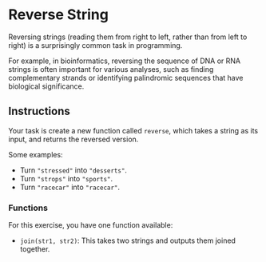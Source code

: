 # Reverse String

Reversing strings (reading them from right to left, rather than from left to right) is a surprisingly common task in programming.

For example, in bioinformatics, reversing the sequence of DNA or RNA strings is often important for various analyses, such as finding complementary strands or identifying palindromic sequences that have biological significance.

## Instructions

Your task is create a new function called `reverse`, which takes a string as its input, and returns the reversed version.

Some examples:

- Turn `"stressed"` into `"desserts"`.
- Turn `"strops"` into `"sports"`.
- Turn `"racecar"` into `"racecar"`.

### Functions

For this exercise, you have one function available:

- `join(str1, str2)`: This takes two strings and outputs them joined together.

